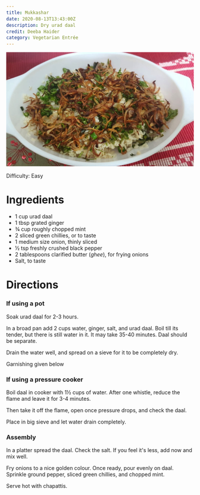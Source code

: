 ```yaml
---
title: Mukkashar
date: 2020-08-13T13:43:00Z
description: Dry urad daal
credit: Deeba Haider
category: Vegetarian Entrée
---
```


![mukkashar](mukkashar.jpeg)

Difficulty: Easy  

# Ingredients
* 1 cup urad daal
* 1 tbsp grated ginger 
* ¾ cup roughly chopped mint 
* 2 sliced green chillies, or to taste
* 1 medium size onion, thinly sliced 
* ½ tsp freshly crushed black pepper 
* 2 tablespoons clarified butter (_ghee_), for frying onions
* Salt, to taste

# Directions

### If using a pot
Soak urad daal for 2-3 hours.

In a broad pan add 2 cups water, ginger, salt, and urad daal. Boil till its tender, but there is still water in it. It may take 35-40 minutes. Daal should be separate.

Drain the water well, and spread on a sieve for it to be completely dry.

Garnishing given below

### If using a pressure cooker
Boil daal in cooker with 1½ cups of water. After one whistle, reduce the flame and leave it for 3-4 minutes. 

Then take it off the flame, open once pressure drops, and check the daal.

Place in big sieve and let water drain completely. 

### Assembly
In a platter spread the daal. Check the salt. If you feel it's less, add now and mix well.

Fry onions to a nice golden colour. Once ready, pour evenly on daal. Sprinkle ground pepper, sliced green chillies, and chopped mint. 

Serve hot with chapattis.
